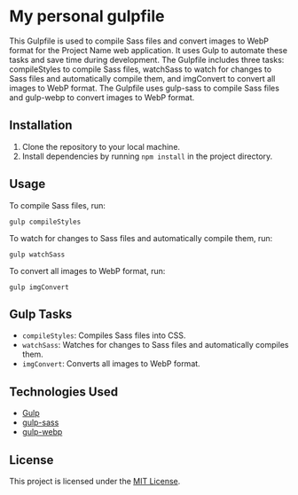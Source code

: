 # My personal gulpfile

This Gulpfile is used to compile Sass files and convert images to WebP format for the Project Name web application. It uses Gulp to automate these tasks and save time during development. The Gulpfile includes three tasks: compileStyles to compile Sass files, watchSass to watch for changes to Sass files and automatically compile them, and imgConvert to convert all images to WebP format. The Gulpfile uses gulp-sass to compile Sass files and gulp-webp to convert images to WebP format.

## Installation

1. Clone the repository to your local machine.
2. Install dependencies by running `npm install` in the project directory.

## Usage

To compile Sass files, run:

```
gulp compileStyles
```

To watch for changes to Sass files and automatically compile them, run:

```
gulp watchSass
```

To convert all images to WebP format, run:

```
gulp imgConvert
```

## Gulp Tasks

- `compileStyles`: Compiles Sass files into CSS.
- `watchSass`: Watches for changes to Sass files and automatically compiles them.
- `imgConvert`: Converts all images to WebP format.

## Technologies Used

- [Gulp](https://gulpjs.com/)
- [gulp-sass](https://www.npmjs.com/package/gulp-sass)
- [gulp-webp](https://www.npmjs.com/package/gulp-webp)

## License

This project is licensed under the [MIT License](https://opensource.org/licenses/MIT).
